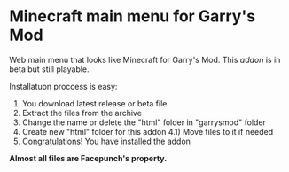 # Minecraft main menu for Garry's Mod

Web main menu that looks like Minecraft for Garry's Mod.
This *addon* is in beta but still playable. 

Installatuon proccess is easy:
1) You download latest release or beta file 
2) Extract the files from the archive
3) Change the name or delete the "html" folder in "garrysmod" folder
4) Create new "html" folder for this addon
4.1) Move files to it if needed
5) Congratulations! You have installed the addon

**Almost all files are Facepunch's property.**